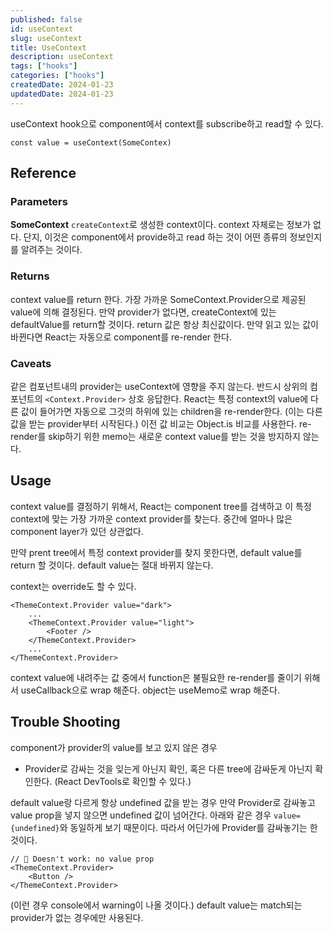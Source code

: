 ```yaml
---
published: false
id: useContext
slug: useContext
title: UseContext
description: useContext
tags: ["hooks"]
categories: ["hooks"]
createdDate: 2024-01-23
updatedDate: 2024-01-23
---
```


useContext hook으로 component에서 context를 subscribe하고 read할 수 있다.
```tsx
const value = useContext(SomeContex)
```
## Reference

### Parameters
**SomeContext**
`createContext`로 생성한 context이다.
context 자체로는 정보가 없다. 
단지, 이것은 component에서 provide하고 read 하는 것이 어떤 종류의 정보인지를 알려주는 것이다.

### Returns
context value를 return 한다. 
가장 가까운 SomeContext.Provider으로 제공된 value에 의해 결정된다.
만약 provider가 없다면, createContext에 있는 defaultValue를 return할 것이다.
return 값은 항상 최신값이다.
만약 읽고 있는 값이 바뀐다면 React는 자동으로 component를 re-render 한다.

### Caveats
같은 컴포넌트내의 provider는 useContext에 영향을 주지 않는다.
반드시 상위의 컴포넌트의 `<Context.Provider>` 상호 응답한다.
React는 특정 context의 value에 다른 값이 들어가면 자동으로 그것의 하위에 있는 children을 re-render한다. (이는 다른 값을 받는 provider부터 시작된다.)
이전 값 비교는 Object.is 비교를 사용한다.
re-render를 skip하기 위한 memo는 새로운 context value를 받는 것을 방지하지 않는다.

## Usage

context value를 결정하기 위해서, React는 component tree를 검색하고 이 특정 context에 맞는 가장 가까운 context provider를 찾는다.
중간에 얼마나 많은 component layer가 있던 상관없다.

만약 prent tree에서 특정 context provider를 찾지 못한다면, default value를 return 할 것이다.
default value는 절대 바뀌지 않는다.

context는 override도 할 수 있다.
```tsx
<ThemeContext.Provider value="dark">  
	...
	<ThemeContext.Provider value="light">  
		<Footer />  
	</ThemeContext.Provider>  
	...
</ThemeContext.Provider>
```

context value에 내려주는 값 중에서 
function은 불필요한 re-render를 줄이기 위해서 useCallback으로 wrap 해준다.
object는 useMemo로 wrap 해준다.

## Trouble Shooting

component가 provider의 value를 보고 있지 않은 경우
- Provider로 감싸는 것을 잊는게 아닌지 확인, 혹은 다른 tree에 감싸둔게 아닌지 확인한다.
(React DevTools로 확인할 수 있다.)

default value랑 다르게 항상 undefined 값을 받는 경우
만약 Provider로 감싸놓고 value prop을 넣지 않으면 undefined 값이 넘어간다.
아래와 같은 경우 `value={undefined}`와 동일하게 보기 때문이다.
따라서 어딘가에 Provider를 감싸놓기는 한 것이다.

```tsx
// 🚩 Doesn't work: no value prop  
<ThemeContext.Provider>  
	<Button />  
</ThemeContext.Provider>
```

(이런 경우 console에서 warning이 나올 것이다.)
default value는 match되는 provider가 없는 경우에만 사용된다.
